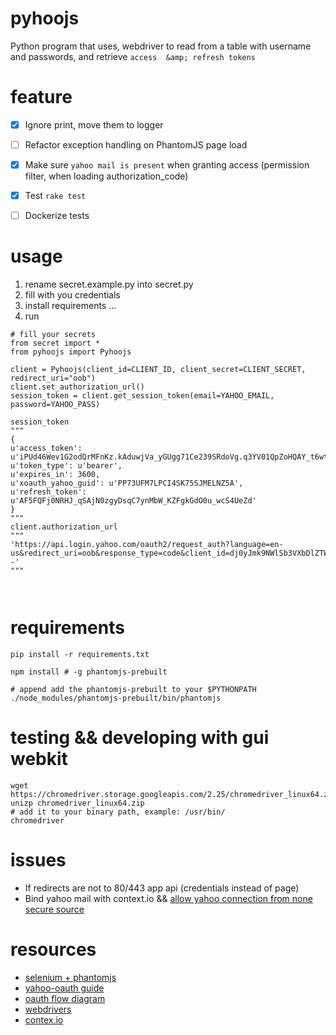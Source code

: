# pyhoojs
Python program that uses, webdriver to read from a table with username and passwords, and retrieve `access  &amp; refresh tokens`


# feature

 * [x] Ignore print, move them to logger
 * [ ] Refactor exception handling on PhantomJS page load
 * [x] Make sure `yahoo mail is present` when granting access (permission filter, when loading authorization_code)
 * [x] Test `rake test`
 * [ ] Dockerize tests


# usage

 1. rename secret.example.py into secret.py
 2. fill with you credentials
 3. install requirements ...
 4. run

```
# fill your secrets
from secret import *
from pyhoojs import Pyhoojs

client = Pyhoojs(client_id=CLIENT_ID, client_secret=CLIENT_SECRET, redirect_uri="oob")
client.set_authorization_url()
session_token = client.get_session_token(email=YAHOO_EMAIL, password=YAHOO_PASS)

session_token
"""
{
u'access_token': u'iPUd46Wev1G2odQrMFnKz.kAduwjVa_yGUgg71Ce239SRdoVg.q3YV01QpZoHQAY_t6wtttilClLlndYlIl.f.5c_wwHKtaC2z7_Qc1GoILXC.1t3z_3xzpsNsnbW4q6FVqg8Hm10OAyIi48QyRhKEYFRi5c6NuUW0y6YsZMQOKZAq.IEE_HpxQ6CKqF7nN.Jt1zM14ZMkcl3MdRZx0.EKhwo0QaF8D_bY_Vk97f3EpfMykYxMkQu__bKi_zo_8ZNpGqcjT_H7Q1LxspflTq6evsjQpYm3odKRiGNK4qAv4kf56FSuKQBD1tcO5Wb5B5TzE3EuywkC1jkv_HLbRTmQwdEW14IxYqO.IcbSNW4X2yaLYn3hz4unX0DHori6nra7DM.6Q6oIHCroXqYEYYYOXT5oW2N9MXnae3ej9Q7v_JtUbLA1Qn77gIwOXZ0larujQgY3ytbplb7Z0ajrjEyI7Zs.7lM936Hed8yw.CiIKYiREEuqpFTxoTectq6j9quylnqHp9kk5QdT5j2KDd60WtCWhVPKIcor0CbGtgY2OP4ExUCxkFuxvdxiJAUCJ.43rmzthnLTQQ40ZnfiXaptsIhtWBtLhbPbn88cuE93CUQ1mW.WTiCf6BdMicWNIQj3t5Q6Jrm9nv3Bv98M6Nh7uyj2AHLpOQ1TJ_kT4e8gigKaupq5d2250FNuW.LSrFuVnSHSQ6Gv9tblukWbtIihCcth7cZjbHSFKfZASYZG7Z8WvZKlc91qmxASYaQmkesLsQX6TMhmX_ZLDNwjWXYxnTbgBwtgbC_TQSPHkfVxIFfRo5LXexQEB3eSrzroCbVcNLtLwNNkNaz8ewT4h78GqgBF4nN3n1m8RVbgZz65X2HfqO0KfCKdwtF5jfeWGokio.nMvbDhKEHnJz4WWc_a.SDbrDQVlc9RIdovd32nGd4f1cwlHwu_36O02vQZa54XS8dhsicKSzAAaKF9zX3lsGF2A.7Kv5VGJu.7d5MFRdomM3Y3KwanEY', 
u'token_type': u'bearer', 
u'expires_in': 3600, 
u'xoauth_yahoo_guid': u'PP73UFM7LPCI4SK75SJMELNZ5A', 
u'refresh_token': u'AF5FQFj0NRHJ_qSAjN0zgyDsqC7ynMbW_KZFgkGdO0u_wcS4UeZd'
}
"""
client.authorization_url
"""
'https://api.login.yahoo.com/oauth2/request_auth?language=en-us&redirect_uri=oob&response_type=code&client_id=dj0yJmk9NWlSb3VXbDlZTWFYJmQ9WVdrOVJrMXZlakpPTlRBbWNHbzlNQS0tJnM9Y29uc3VtZXJzZWNyZXQmeD00NA--'
"""



```
 


# requirements

```
pip install -r requirements.txt

npm install # -g phantomjs-prebuilt 

# append add the phantomjs-prebuilt to your $PYTHONPATH
./node_modules/phantomjs-prebuilt/bin/phantomjs
```


# testing && developing with gui webkit


```
wget https://chromedriver.storage.googleapis.com/2.25/chromedriver_linux64.zip
unizp chromedriver_linux64.zip
# add it to your binary path, example: /usr/bin/
chromedriver

```

# issues

 * If redirects are not to 80/443 app api (credentials instead of page) 
 * Bind yahoo mail with context.io && [allow yahoo connection from none secure source](https://login.yahoo.com/account/security) 


# resources

* [selenium + phantomjs](https://realpython.com/blog/python/headless-selenium-testing-with-python-and-phantomjs/)
* [yahoo-oauth guide](https://developer.yahoo.com/oauth2/guide/)
* [oauth flow diagram](https://s.yimg.com/oo/cms/products/oauth2/flows_authcode/images/yahoo_auth_flow_04974dd18.png)
* [webdrivers](https://chromedriver.storage.googleapis.com/index.html?path=2.25/)
* [contex.io](http://blog.context.io/2015/07/adding-a-user-with-context-io/)

